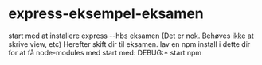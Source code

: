 ﻿# express-eksempel-eksamen
 
 start med at installere express --hbs eksamen
 (Det er nok. Behøves ikke at skrive view, etc)
 Herefter skift dir til eksamen.
 lav en npm install i dette dir for at få node-modules med
 start med: DEBUG:* start npm

